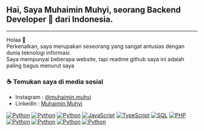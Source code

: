 <h2><strong>Hai, Saya Muhaimin Muhyi, seorang Backend Developer 🚀 dari Indonesia.</strong></h2>

---

<p dir="auto">Holaa 👋<br>
Perkenalkan, saya merupakan seseorang yang sangat antusias dengan dunia teknologi informasi.<br>
Saya mempunyai beberapa website, tapi readme github saya ini adalah paling bagus menurut saya<br></p>
<h3>☕ Temukan saya di media sosial</h3>
<ul>
  <li>Instagram : <a target="_blank" href="https://www.instagram.com/muhaimin.muhyi/">@muhaimin.muhyi</a></li>
  <li>LinkedIn : <a target="_blank" href="https://www.linkedin.com/in/muhaiminmuhyi">Muhaimin Muhyi</a></li>
</ul>
<p dir="auto">
<a target="_blank" rel="noopener noreferrer" href="https://camo.githubusercontent.com/c93120a8c79e8065f658adb1cbf8d08500daf68b98561b3813509d62dac6c13f/68747470733a2f2f696d672e736869656c64732e696f2f62616467652f2d4875676f2d3030303f266c6f676f3d4875676f"><img src="https://camo.githubusercontent.com/c93120a8c79e8065f658adb1cbf8d08500daf68b98561b3813509d62dac6c13f/68747470733a2f2f696d672e736869656c64732e696f2f62616467652f2d4875676f2d3030303f266c6f676f3d4875676f" alt="Python" data-canonical-src="https://img.shields.io/badge/-Hugo-000?&amp;logo=Hugo" style="max-width: 100%;"></a>
<a target="_blank" rel="noopener noreferrer" href="https://camo.githubusercontent.com/90f791c4dfcb39edc413deb0042ad8fe44ebc551a1840310f3aaae2e6a0c4159/68747470733a2f2f696d672e736869656c64732e696f2f62616467652f2d426f6f7473747261702d3030303f266c6f676f3d426f6f747374726170"><img src="https://camo.githubusercontent.com/90f791c4dfcb39edc413deb0042ad8fe44ebc551a1840310f3aaae2e6a0c4159/68747470733a2f2f696d672e736869656c64732e696f2f62616467652f2d426f6f7473747261702d3030303f266c6f676f3d426f6f747374726170" alt="Python" data-canonical-src="https://img.shields.io/badge/-Bootstrap-000?&amp;logo=Bootstrap" style="max-width: 100%;"></a>
<a target="_blank" rel="noopener noreferrer" href="https://camo.githubusercontent.com/04305678953741d5643015d7a404433eb42170001b02bbe9ff701477ec52afb5/68747470733a2f2f696d672e736869656c64732e696f2f62616467652f2d507974686f6e2d3030303f266c6f676f3d507974686f6e"><img src="https://camo.githubusercontent.com/04305678953741d5643015d7a404433eb42170001b02bbe9ff701477ec52afb5/68747470733a2f2f696d672e736869656c64732e696f2f62616467652f2d507974686f6e2d3030303f266c6f676f3d507974686f6e" alt="Python" data-canonical-src="https://img.shields.io/badge/-Python-000?&amp;logo=Python" style="max-width: 100%;"></a>
<a target="_blank" rel="noopener noreferrer" href="https://camo.githubusercontent.com/e05eaf8bb60da08c9b55036474c4e1f86a4c9ce6e3360d43cc97335309dba6b0/68747470733a2f2f696d672e736869656c64732e696f2f62616467652f2d4a6176615363726970742d3030303f266c6f676f3d4a617661536372697074"><img src="https://camo.githubusercontent.com/e05eaf8bb60da08c9b55036474c4e1f86a4c9ce6e3360d43cc97335309dba6b0/68747470733a2f2f696d672e736869656c64732e696f2f62616467652f2d4a6176615363726970742d3030303f266c6f676f3d4a617661536372697074" alt="JavaScript" data-canonical-src="https://img.shields.io/badge/-JavaScript-000?&amp;logo=JavaScript" style="max-width: 100%;"></a>
<a target="_blank" rel="noopener noreferrer" href="https://camo.githubusercontent.com/f412dbe126f71baea74585093292e4083cb6cd113b69219c66fe66ec8f1e5d89/68747470733a2f2f696d672e736869656c64732e696f2f62616467652f2d5461696c77696e642d3030303f266c6f676f3d5461696c77696e64435353"><img src="https://camo.githubusercontent.com/f412dbe126f71baea74585093292e4083cb6cd113b69219c66fe66ec8f1e5d89/68747470733a2f2f696d672e736869656c64732e696f2f62616467652f2d5461696c77696e642d3030303f266c6f676f3d5461696c77696e64435353" alt="TypeScript" data-canonical-src="https://img.shields.io/badge/-Tailwind-000?&amp;logo=TailwindCSS" style="max-width: 100%;"></a>
<a target="_blank" rel="noopener noreferrer" href="https://camo.githubusercontent.com/422b7d11cd05e19b7babf871463926d398edd865010697563273bb471c5e42bd/68747470733a2f2f696d672e736869656c64732e696f2f62616467652f2d4a6176612d3030303f266c6f676f3d4a617661"><img src="https://camo.githubusercontent.com/422b7d11cd05e19b7babf871463926d398edd865010697563273bb471c5e42bd/68747470733a2f2f696d672e736869656c64732e696f2f62616467652f2d4a6176612d3030303f266c6f676f3d4a617661" alt="SQL" data-canonical-src="https://img.shields.io/badge/-Java-000?&amp;logo=Java" style="max-width: 100%;"></a>
<a target="_blank" rel="noopener noreferrer" href="https://camo.githubusercontent.com/3a5f344717af1fa0b25064cf90a1a0d7105e022020a91dd8d1f51c0846f93ec2/68747470733a2f2f696d672e736869656c64732e696f2f62616467652f2d5048502d3030303f266c6f676f3d504850"><img src="https://camo.githubusercontent.com/3a5f344717af1fa0b25064cf90a1a0d7105e022020a91dd8d1f51c0846f93ec2/68747470733a2f2f696d672e736869656c64732e696f2f62616467652f2d5048502d3030303f266c6f676f3d504850" alt="PHP" data-canonical-src="https://img.shields.io/badge/-PHP-000?&amp;logo=PHP" style="max-width: 100%;"></a>
<a target="_blank" rel="noopener noreferrer" href="https://camo.githubusercontent.com/88cf766a2009342ae062948a5f1a72df9f58be2fa44e330c4e29f00920658125/68747470733a2f2f696d672e736869656c64732e696f2f62616467652f2d446172742d3030303f266c6f676f3d44617274"><img src="https://camo.githubusercontent.com/88cf766a2009342ae062948a5f1a72df9f58be2fa44e330c4e29f00920658125/68747470733a2f2f696d672e736869656c64732e696f2f62616467652f2d446172742d3030303f266c6f676f3d44617274" alt="Python" data-canonical-src="https://img.shields.io/badge/-Dart-000?&amp;logo=Dart" style="max-width: 100%;"></a>
<a target="_blank" rel="noopener noreferrer" href="https://camo.githubusercontent.com/467ddb9dbcc4d99c0a65bb5b13ccd876c3a55b5a3a813b4afdae56ba382dc528/68747470733a2f2f696d672e736869656c64732e696f2f62616467652f2d416e64726f69642d3030303f266c6f676f3d416e64726f6964"><img src="https://camo.githubusercontent.com/467ddb9dbcc4d99c0a65bb5b13ccd876c3a55b5a3a813b4afdae56ba382dc528/68747470733a2f2f696d672e736869656c64732e696f2f62616467652f2d416e64726f69642d3030303f266c6f676f3d416e64726f6964" alt="Python" data-canonical-src="https://img.shields.io/badge/-Android-000?&amp;logo=Android" style="max-width: 100%;"></a>
<a target="_blank" rel="noopener noreferrer" href="https://camo.githubusercontent.com/bf4d29b25aac2d234a379d3d1ab30d32e3c31b32b58504f7f5da9bf52512c8e6/68747470733a2f2f696d672e736869656c64732e696f2f62616467652f2d417263684c696e75782d3030303f266c6f676f3d417263684c696e7578"><img src="https://camo.githubusercontent.com/bf4d29b25aac2d234a379d3d1ab30d32e3c31b32b58504f7f5da9bf52512c8e6/68747470733a2f2f696d672e736869656c64732e696f2f62616467652f2d417263684c696e75782d3030303f266c6f676f3d417263684c696e7578" alt="Python" data-canonical-src="https://img.shields.io/badge/-ArchLinux-000?&amp;logo=ArchLinux" style="max-width: 100%;"></a>
<a target="_blank" rel="noopener noreferrer" href="https://camo.githubusercontent.com/1455d9028f0c98a54e54a5cf4135ae01e4f9044b317eaa62b1a24ee021dfdd1f/68747470733a2f2f696d672e736869656c64732e696f2f62616467652f2d4669676d612d3030303f266c6f676f3d4669676d61"><img src="https://camo.githubusercontent.com/1455d9028f0c98a54e54a5cf4135ae01e4f9044b317eaa62b1a24ee021dfdd1f/68747470733a2f2f696d672e736869656c64732e696f2f62616467652f2d4669676d612d3030303f266c6f676f3d4669676d61" alt="Python" data-canonical-src="https://img.shields.io/badge/-Figma-000?&amp;logo=Figma" style="max-width: 100%;"></a>
</p>
